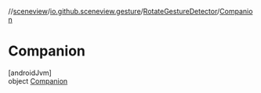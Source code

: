 //[sceneview](../../../../index.md)/[io.github.sceneview.gesture](../../index.md)/[RotateGestureDetector](../index.md)/[Companion](index.md)

# Companion

[androidJvm]\
object [Companion](index.md)
